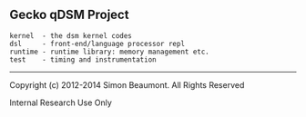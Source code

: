 Gecko qDSM Project
-------------------

    kernel  - the dsm kernel codes 
    dsl     - front-end/language processor repl
    runtime - runtime library: memory management etc.
    test    - timing and instrumentation

_______________________
Copyright (c) 2012-2014 Simon Beaumont. All Rights Reserved

Internal Research Use Only
